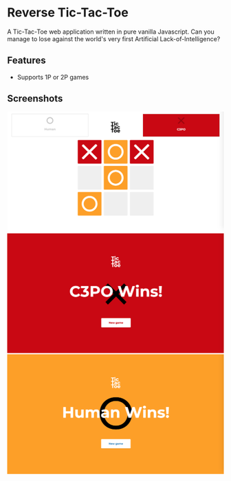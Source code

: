 # Reverse Tic-Tac-Toe

A Tic-Tac-Toe web application written in pure vanilla Javascript. Can you manage to lose against the world's very first Artificial Lack-of-Intelligence?

## Features

- Supports 1P or 2P games

## Screenshots

![Game Board](./screenshots/game-board.png "Game Board")
![Lose screen](./screenshots/AI-win.png "AI win")
![Game Board](./screenshots/player-win.png "player-win")